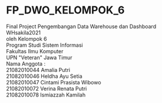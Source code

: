 # FP_DWO_KELOMPOK_6
Final Project Pengembangan Data Warehouse dan Dashboard WHsakila2021<br/>
oleh Kelompok 6 <br/>
Program Studi Sistem Informasi <br/>
Fakultas Ilmu Komputer <br/>
UPN "Veteran" Jawa Timur<br/>
Nama Anggota :<br/>
21082010044		Amalia Putri<br/>
21082010046		Heldha Ayu Setia<br/>
21082010047		Cintami Prasista Wibowo<br/>
21082010072		Verina Renata Putri<br/>
21082010078		Ismiazzah Kamilah<br/>
<br/>
